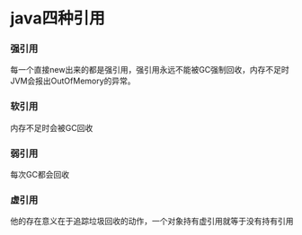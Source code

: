 # java四种引用
### 强引用
每一个直接new出来的都是强引用，强引用永远不能被GC强制回收，内存不足时JVM会报出OutOfMemory的异常。
### 软引用
内存不足时会被GC回收
### 弱引用
每次GC都会回收
### 虚引用
他的存在意义在于追踪垃圾回收的动作，一个对象持有虚引用就等于没有持有引用